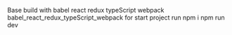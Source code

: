 Base build with
babel
react
redux
typeScript
webpack
babel_react_redux_typeScript_webpack
for start project run
npm i
npm run dev